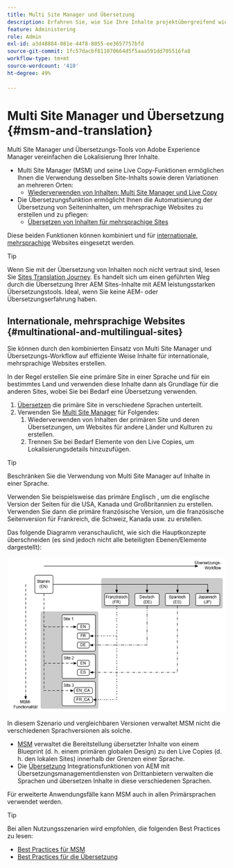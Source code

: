 ```yaml
---
title: Multi Site Manager und Übersetzung
description: Erfahren Sie, wie Sie Ihre Inhalte projektübergreifend wiederverwenden und mehrsprachige Websites in AEM verwalten können.
feature: Administering
role: Admin
exl-id: a3d48884-081e-44f8-8055-ee3657757bfd
source-git-commit: 1fc57dacbf811070664d5f5aaa591dd705516fa8
workflow-type: tm+mt
source-wordcount: '410'
ht-degree: 49%

---
```


# Multi Site Manager und Übersetzung {#msm-and-translation}

Multi Site Manager und Übersetzungs-Tools von Adobe Experience Manager vereinfachen die Lokalisierung Ihrer Inhalte.

* Multi Site Manager (MSM) und seine Live Copy-Funktionen ermöglichen Ihnen die Verwendung desselben Site-Inhalts sowie deren Variationen an mehreren Orten:
   * [Wiederverwenden von Inhalten: Multi Site Manager und Live Copy](msm/overview.md)
* Die Übersetzungsfunktion ermöglicht Ihnen die Automatisierung der Übersetzung von Seiteninhalten, um mehrsprachige Websites zu erstellen und zu pflegen:
   * [Übersetzen von Inhalten für mehrsprachige Sites](translation/overview.md)

Diese beiden Funktionen können kombiniert und für [internationale, mehrsprachige](#multinational-and-multilingual-sites) Websites eingesetzt werden.

>[!TIP]
>
>Wenn Sie mit der Übersetzung von Inhalten noch nicht vertraut sind, lesen Sie [Sites Translation Journey](/help/journey-sites/translation/overview.md). Es handelt sich um einen geführten Weg durch die Übersetzung Ihrer AEM Sites-Inhalte mit AEM leistungsstarken Übersetzungstools. Ideal, wenn Sie keine AEM- oder Übersetzungserfahrung haben.

## Internationale, mehrsprachige Websites {#multinational-and-multilingual-sites}

Sie können durch den kombinierten Einsatz von Multi Site Manager und Übersetzungs-Workflow auf effiziente Weise Inhalte für internationale, mehrsprachige Websites erstellen.

In der Regel erstellen Sie eine primäre Site in einer Sprache und für ein bestimmtes Land und verwenden diese Inhalte dann als Grundlage für die anderen Sites, wobei Sie bei Bedarf eine Übersetzung verwenden.

1. [Übersetzen](translation/overview.md) die primäre Site in verschiedene Sprachen unterteilt.
1. Verwenden Sie [Multi Site Manager](msm/overview.md) für Folgendes:
   1. Wiederverwenden von Inhalten der primären Site und deren Übersetzungen, um Websites für andere Länder und Kulturen zu erstellen.
   1. Trennen Sie bei Bedarf Elemente von den Live Copies, um Lokalisierungsdetails hinzuzufügen.

>[!TIP]
>
>Beschränken Sie die Verwendung von Multi Site Manager auf Inhalte in einer Sprache.
>
>Verwenden Sie beispielsweise das primäre Englisch , um die englische Version der Seiten für die USA, Kanada und Großbritannien zu erstellen. Verwenden Sie dann die primäre französische Version, um die französische Seitenversion für Frankreich, die Schweiz, Kanada usw. zu erstellen.

Das folgende Diagramm veranschaulicht, wie sich die Hauptkonzepte überschneiden (es sind jedoch nicht alle beteiligten Ebenen/Elemente dargestellt):

![Übersicht über die lokale Anpassung](assets/localization-overview.png)

In diesem Szenario und vergleichbaren Versionen verwaltet MSM nicht die verschiedenen Sprachversionen als solche.

* [MSM](msm/overview.md) verwaltet die Bereitstellung übersetzter Inhalte von einem Blueprint (d. h. einem primären globalen Design) zu den Live Copies (d. h. den lokalen Sites) innerhalb der Grenzen einer Sprache.
* Die [Übersetzung](translation/overview.md) Integrationsfunktionen von AEM mit Übersetzungsmanagementdiensten von Drittanbietern verwalten die Sprachen und übersetzen Inhalte in diese verschiedenen Sprachen.

Für erweiterte Anwendungsfälle kann MSM auch in allen Primärsprachen verwendet werden.

>[!TIP]
>
>Bei allen Nutzungsszenarien wird empfohlen, die folgenden Best Practices zu lesen:
>
>* [Best Practices für MSM](msm/best-practices.md)
>* [Best Practices für die Übersetzung](translation/best-practices.md)
